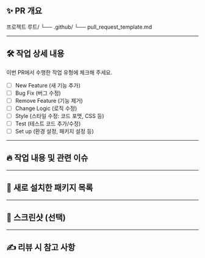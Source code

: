 ## ✨ PR 개요

프로젝트 루트/
└── .github/
└── pull_request_template.md

---

## 🛠️ 작업 상세 내용

이번 PR에서 수행한 작업 유형에 체크해 주세요.

- [ ] New Feature (새 기능 추가)
- [ ] Bug Fix (버그 수정)
- [ ] Remove Feature (기능 제거)
- [ ] Change Logic (로직 수정)
- [ ] Style (스타일 수정: 코드 포맷, CSS 등)
- [ ] Test (테스트 코드 추가/수정)
- [ ] Set up (환경 설정, 패키지 설정 등)

---

## 🔥 작업 내용 및 관련 이슈

---

## 📜 새로 설치한 패키지 목록

---

## 📸 스크린샷 (선택)

---

## ✍️ 리뷰 시 참고 사항
